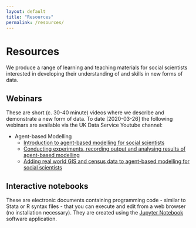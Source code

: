 ```yaml
---
layout: default
title: "Resources"
permalink: /resources/
---
```


# Resources

We produce a range of learning and teaching materials for social scientists interested in developing their understanding of and skills in new forms of data.

## Webinars

These are short (c. 30-40 minute) videos where we describe and demonstrate a new form of data. To date [2020-03-26] the following webinars are available via the UK Data Service Youtube channel:
* Agent-based Modelling
  * <a href="https://www.youtube.com/watch?v=Twpg3j9dnG0" target="_blank">Introduction to agent-based modelling for social scientists</a>
  * <a href="https://www.youtube.com/watch?v=l0oeeRaamEM" target="_blank">Conducting experiments, recording output and analysing results of agent-based modelling</a>
  * <a href="https://www.youtube.com/watch?v=7CAzJjYYtlE" target="_blank">Adding real world GIS and census data to agent-based modelling for social scientists</a>

## Interactive notebooks

These are electronic documents containing programming code - similar to Stata or R syntax files - that you can execute and edit from a web browser (no installation necessary).
They are created using the <a href="https://jupyter.org/" target="_blank">Jupyter Notebook</a> software application.
